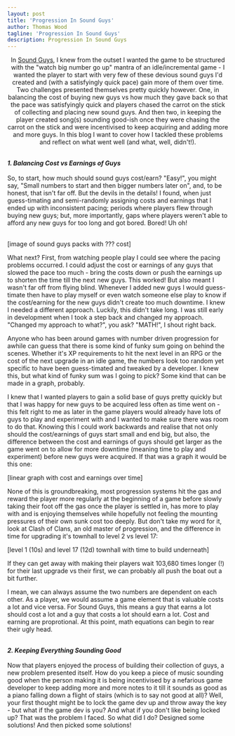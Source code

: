 ```yaml
---
layout: post
title: 'Progression In Sound Guys'
author: Thomas Wood
tagline: 'Progression In Sound Guys'
description: Progression In Sound Guys
---
```


<p align="center">
  In <a href="https://twood27897.github.io/pages/sound-guys.html">Sound Guys</a>, I knew from the outset I wanted the game to be structured with the "watch big number go up" mantra of an idle/incremental game - I wanted the player to start with very few of these devious sound guys I'd created and (with a satisfyingly quick pace) gain more of them over time. Two challenges presented themselves pretty quickly however. One, in balancing the cost of buying new guys vs how much they gave back so that the pace was satisfyingly quick and players chased the carrot on the stick of collecting and placing new sound guys. And then two, in keeping the player created song(s) sounding good-ish once they were chasing the carrot on the stick and were incentivised to keep acquiring and adding more and more guys. In this blog I want to cover how I tackled these problems and reflect on what went well (and what, well, didn't!).<br/><br/>

<b><i>1. Balancing Cost vs Earnings of Guys</b></i><br/><br/>
  So, to start, how much should sound guys cost/earn? "Easy!", you might say, "Small numbers to start and then bigger numbers later on", and, to be honest, that isn't far off. But the devils in the details! I found, when just guess-timating and semi-randomly assigning costs and earnings that I ended up with inconsistent pacing; periods where players flew through buying new guys; but, more importantly, gaps where players weren't able to afford any new guys for too long and got bored. Bored! Uh oh!<br/><br/>

  [image of sound guys packs with ??? cost]

  What next? First, from watching people play I could see where the pacing problems occurred. I could adjust the cost or earnings of any guys that slowed the pace too much - bring the costs down or push the earnings up to shorten the time till the next new guys. This worked! But also meant I wasn't far off from flying blind. Whenever I added new guys I would guess-timate then have to play myself or even watch someone else play to know if the cost/earning for the new guys didn't create too much downtime. I knew I needed a different approach. Luckily, this didn't take long. I was still early in development when I took a step back and changed my approach. "Changed my approach to what?", you ask? "MATH!", I shout right back.

  Anyone who has been around games with number driven progression for awhile can guess that there is some kind of funky sum going on behind the scenes. Whether it's XP requirements to hit the next level in an RPG or the cost of the next upgrade in an idle game, the numbers look too random yet specific to have been guess-timated and tweaked by a developer. I knew this, but what kind of funky sum was I going to pick? Some kind that can be made in a graph, probably.

  I knew that I wanted players to gain a solid base of guys pretty quickly but that I was happy for new guys to be acquired less often as time went on - this felt right to me as later in the game players would already have lots of guys to play and experiment with and I wanted to make sure there was room to do that. Knowing this I could work backwards and realise that not only should the cost/earnings of guys start small and end big, but also, the difference between the cost and earnings of guys should get larger as the game went on to allow for more downtime (meaning time to play and experiment) before new guys were acquired. If that was a graph it would be this one:

  [linear graph with cost and earnings over time]

  None of this is groundbreaking, most progression systems hit the gas and reward the player more regularly at the beginning of a game before slowly taking their foot off the gas once the player is settled in, has more to play with and is enjoying themselves while hopefully not feeling the mounting pressures of their own sunk cost too deeply. But don't take my word for it, look at Clash of Clans, an old master of progression, and the difference in time for upgrading it's townhall to level 2 vs level 17:

  [level 1 (10s) and level 17 (12d) townhall with time to build underneath]

  If they can get away with making their players wait 103,680 times longer (!) for their last upgrade vs their first, we can probably all push the boat out a bit further.   
  
  I mean, we can always assume the two numbers are dependent on each other. As a player, we would assume a game element that is valuable costs a lot and vice versa. For Sound Guys, this means a guy that earns a lot should cost a lot and a guy that costs a lot should earn a lot. Cost and earning are proprotional. At this point, math equations can begin to rear their ugly head.<br/><br/>

<b><i>2. Keeping Everything Sounding Good</b></i><br/><br/>
  Now that players enjoyed the process of building their collection of guys, a new problem presented itself. How do you keep a piece of music sounding good when the person making it is being incentivised by a nefarious game developer to keep adding more and more notes to it till it sounds as good as a piano falling down a flight of stairs (which is to say not good at all)? Well, your first thought might be to lock the game dev up and throw away the key - but what if the game dev is you? And what if you don't like being locked up? That was the problem I faced. So what did I do? Designed some solutions! And then picked some solutions!<br/><br/>
</p>

